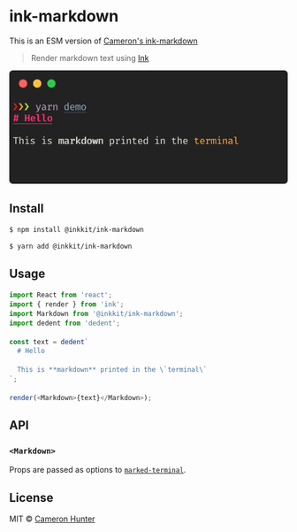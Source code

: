 # ink-markdown

This is an ESM version of [Cameron's ink-markdown](https://github.com/cameronhunter/ink-markdown)

> Render markdown text using [Ink](https://github.com/vadimdemedes/ink)

![Screenshot of ink-markdown](screenshot.png)

## Install

```
$ npm install @inkkit/ink-markdown
```

```
$ yarn add @inkkit/ink-markdown
```

## Usage

```js
import React from 'react';
import { render } from 'ink';
import Markdown from '@inkkit/ink-markdown';
import dedent from 'dedent';

const text = dedent`
  # Hello

  This is **markdown** printed in the \`terminal\`
`;

render(<Markdown>{text}</Markdown>);
```

## API

### `<Markdown>`

Props are passed as options to
[`marked-terminal`](https://github.com/mikaelbr/marked-terminal#options).

## License

MIT © [Cameron Hunter](https://cameronhunter.co.uk)